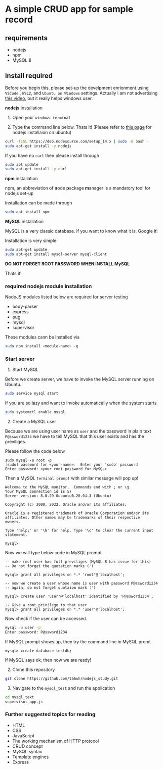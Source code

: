 # A simple CRUD app for sample record

## requirements
- nodejs
- npm
- MySQL 8

## install required

Before you begin this, please set-up the develpment enrionment using `VSCode` , `WSL2`, and `Ubuntu on Windows` settings.
Actually I am not advertising [this video](https://nomadcoders.co/windows-setup-for-developers), but it really helps windows user.

**nodejs** installation

1. Open your `windows terminal` 

2. Type the command line below. Thats it! (Please refer to [this page](https://github.com/nodesource/distributions/blob/master/README.md) for nodejs installaion on ubuntu)

```bash
curl -fsSL https://deb.nodesource.com/setup_14.x | sudo -E bash -
sudo apt-get install -y nodejs
```

If you have no `curl` then please install through

```bash
sudo apt update
sudo apt-get install -y curl
```

**npm** installation

npm, an abbreviation of **n**ode **p**ackage **m**anager is a mandatory tool for nodejs set-up

Installation can be made through

```bash
sudo apt install npm
```

**MySQL** installation

MySQL is a very classic database. If you want to know what it is, Google it!

Installation is very simple

```bash
sudo apt-get update
sudo apt-get install mysql-server mysql-client
```

**DO NOT FORGET ROOT PASSWORD WHEN INSTALL MySQL**

Thats it!

### required nodejs module installation

NodeJS modules listed below are required for server testing

- body-parser
- express
- pug
- mysql
- supervisor

These modules cann be installed via

```bash
sudo npm install <module-name> -g
```

### Start server

1. Start MySQL

Before we create server, we have to invoke the MySQL server running on Ubuntu.

```bash
sudo service mysql start
```

If you are so lazy and want to invoke automatically when the system starts

```bash
sudo systemctl enable mysql
```

2. Create a MySQL user

Because we are using user name as `user` and the password in plain text `P@ssword1234` we have to tell MySQL that this user exists and has the previliges.

Please follow the code below

```
sudo mysql -u root -p
[sudo] password for <your-name>:  Enter your 'sudo' password
Enter password: <your root password for MySQL>
```

Then a MySQL `terminal prompt` with similar message will pop up!

```
Welcome to the MySQL monitor.  Commands end with ; or \g.
Your MySQL connection id is 57
Server version: 8.0.29-0ubuntu0.20.04.3 (Ubuntu)

Copyright (c) 2000, 2022, Oracle and/or its affiliates.

Oracle is a registered trademark of Oracle Corporation and/or its
affiliates. Other names may be trademarks of their respective
owners.

Type 'help;' or '\h' for help. Type '\c' to clear the current input statement.

mysql>
```

Now we will type below code in MySQL prompt.

```
-- make root user has full previliges (MySQL 8 has issue for this)
-- Do not forget the quotation marks (')

mysql> grant all privileges on *.* 'root'@'localhost';

-- now we create a user whose name is user with password P@ssword1234
-- again, do not forget quotaion mark (')

mysql> create user 'user'@'localhost' identified by 'P@ssword1234';

-- Give a root privilege to that user
mysql> grant all privileges on *.* 'user'@'localhost';
```

Now check if the user can be accessed.

```bash
mysql -u user -p
Enter password: P@ssword1234
```

If MySQL prompt shows up, then try the command line in MySQL promt

```
mysql> create database testdb;

```

If MySQL says ok, then now we are ready!

2. Clone this repository

```bash
git clone https://github.com/tahuh/nodejs_study.git
```

3. Navigate to the `mysql_test` and run the application

```bash
cd mysql_text
supervisot app.js
```
### Further suggested topics for reading

- HTML
- CSS
- JavaScript
- The working mechanism of HTTP protocol
- CRUD concept
- MySQL syntax
- Template engines
- Express

